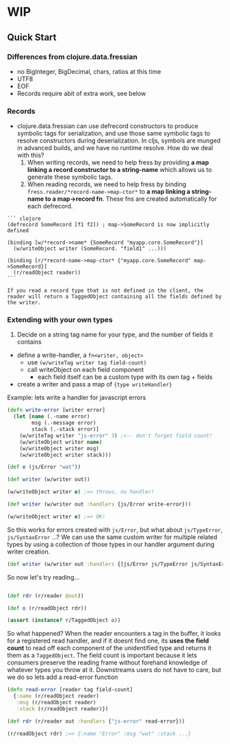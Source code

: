 
# WIP

## Quick Start

### Differences from clojure.data.fressian
  + no BigInteger, BigDecimal, chars, ratios at this time
  + UTF8
  + EOF
  + Records require abit of extra work, see below

### Records
   - clojure.data.fressian can use defrecord constructors to produce symbolic tags for serialization, and use those same symbolic tags to resolve constructors during deserialization. In cljs, symbols are munged in advanced builds, and we have no runtime resolve. How do we deal with this?
     1. When writing records, we need to help fress by providing __a map linking a record constructor to a string-name__ which allows us to generate these symbolic tags.
     2. When reading records, we need to help fress by binding `fress.reader/*record-name->map-ctor*` to  __a map linking a string-name to a map->record fn__. These fns are created automatically for each defrecord.

    ``` clojure
    (defrecord SomeRecord [f1 f2]) ; map->SomeRecord is now implicitly defined

    (binding [w/*record->name* {SomeRecord "myapp.core.SomeRecord"}]
      (w/writeObject writer (SomeRecord. "field1" ...)))

    (binding [r/*record-name->map-ctor* {"myapp.core.SomeRecord" map->SomeRecord}]
      (r/readObject reader))
    ```

    If you read a record type that is not defined in the client, the reader will return a TaggedObject containing all the fields defined by the writer.


### Extending with your own types
  1. Decide on a string tag name for your type, and the number of fields it contains
  + define a write-handler, a `fn<writer, object>`
    + use `(w/writeTag writer tag field-count)`
    + call writeObject on each field component
      + each field itself can be a custom type with its own tag + fields
  + create a writer and pass a map of `{type writeHandler}`


  Example: lets write a handler for javascript errors

  ```clojure
  (defn write-error [writer error]
    (let [name (.-name error)
          msg (.-message error)
          stack (.-stack error)]
      (w/writeTag writer "js-error" 3) ;<-- don't forget field count!
      (w/writeObject writer name)
      (w/writeObject writer msg)
      (w/writeObject writer stack)))

  (def e (js/Error "wat"))

  (def writer (w/writer out))

  (w/writeObject writer e) ;=> throws, no handler!

  (def writer (w/writer out :handlers {js/Error write-error}))

  (w/writeObject writer e) ;=> OK!
  ```

  So this works for errors created with `js/Error`, but what about `js/TypeError`, `js/SyntaxError` ...? We can use the same custom writer for multiple related types by using a collection of those types in our handler argument during writer creation.

  ```clojure
  (def writer (w/writer out :handlers {[js/Error js/TypeError js/SyntaxError]  write-error}))
  ```

  So now let's try reading...

  ```clojure

  (def rdr (r/reader @out))

  (def o (r/readObject rdr))

  (assert (instance? r/TaggedObject o))
  ```

  So what happened? When the reader encounters a tag in the buffer, it looks for a registered read handler, and if it doesnt find one, its **uses the field count** to read off each component of the unidentified type and returns it them as a `TaggedObject`. The field count is important because it lets consumers preserve the reading frame without forehand knowledge of whatever types you throw at it. Downstreams users do not have to care, but we do so lets add a read-error function

  ```clojure
  (defn read-error [reader tag field-count]
    {:name (r/readObject reader)
     :msg (r/readObject reader)
     :stack (r/readObject reader)})

  (def rdr (r/reader out :handlers {"js-error" read-error}))

  (r/readObject rdr) ;=> {:name "Error" :msg "wat" :stack ...}

  ```


